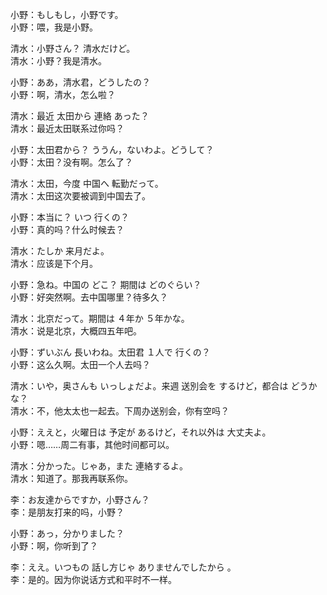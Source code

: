 小野：もしもし，小野です。  
小野：喂，我是小野。  

清水：小野さん？ 清水だけど。  
清水：小野？我是清水。  

小野：ああ，清水君，どうしたの？  
小野：啊，清水，怎么啦？  

清水：最近 太田から 連絡 あった？  
清水：最近太田联系过你吗？  

小野：太田君から？ ううん，ないわよ。どうして？  
小野：太田？没有啊。怎么了？  

清水：太田，今度 中国へ 転勤だって。  
清水：太田这次要被调到中国去了。  

小野：本当に？ いつ 行くの？  
小野：真的吗？什么时候去？  

清水：たしか 来月だよ。  
清水：应该是下个月。  

小野：急ね。中国の どこ？ 期間は どのぐらい？  
小野：好突然啊。去中国哪里？待多久？  

清水：北京だって。期間は ４年か ５年かな。  
清水：说是北京，大概四五年吧。  

小野：ずいぶん 長いわね。太田君 １人で 行くの？  
小野：这么久啊。太田一个人去吗？  

清水：いや，奥さんも いっしょだよ。来週 送別会を するけど，都合は どうかな？  
清水：不，他太太也一起去。下周办送别会，你有空吗？  

小野：ええと，火曜日は 予定が あるけど，それ以外は 大丈夫よ。  
小野：嗯……周二有事，其他时间都可以。  

清水：分かった。じゃあ，また 連絡するよ。  
清水：知道了。那我再联系你。  

李：お友達からですか，小野さん？  
李：是朋友打来的吗，小野？  

小野：あっ，分かりました？  
小野：啊，你听到了？  

李：ええ。いつもの 話し方じゃ ありませんでしたから 。  
李：是的。因为你说话方式和平时不一样。